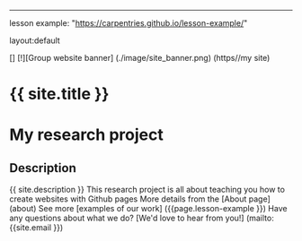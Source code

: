 ---
lesson example: "https://carpentries.github.io/lesson-example/"


layout:default

[] [!][Group website banner] (./image/site_banner.png) (https//my site)
# {{ site.title }}
# My research project
## Description
{{ site.description }}
This research project is all about teaching you how to create websites with Github pages
More details from the [About page] (about)
See more [examples of our work] ({{page.lesson-example }})
Have any questions about what we do? [We'd love to hear from you!] (mailto:{{site.email }})


